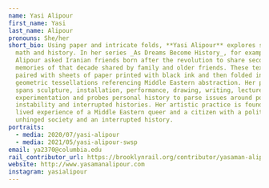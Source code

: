 ```yaml
---
name: Yasi Alipour
first_name: Yasi
last_name: Alipour
pronouns: She/her
short_bio: Using paper and intricate folds, **Yasi Alipour** explores systems of
  math and history. In her series _As Dreams Become History_, for example,
  Alipour asked Iranian friends born after the revolution to share secondhand
  memories of that decade shared by family and older friends. These texts she
  paired with sheets of paper printed with black ink and then folded into
  geometric tessellations referencing Middle Eastern abstraction. Her practice
  spans sculpture, installation, performance, drawing, writing, lectures, and
  experimentation and probes personal history to parse issues around political
  instability and interrupted histories. Her artistic practice is founded on the
  lived experience of a Middle Eastern queer and a citizen with a politically
  unhinged society and an interrupted history.
portraits:
  - media: 2020/07/yasi-alipour
  - media: 2021/05/yasi-alipour-swsp
email: ya2370@columbia.edu
rail_contributor_url: https://brooklynrail.org/contributor/yasaman-alipour
website: http://www.yasamanalipour.com
instagram: yasialipour
---
```

